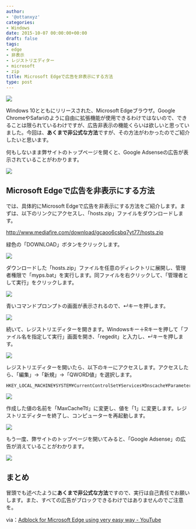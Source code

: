 ```yaml
---
author:
- '@ottanxyz'
categories:
- Windows
date: 2015-10-07 00:00:00+00:00
draft: false
tags:
- edge
- 非表示
- レジストリエディター
- microsoft
- zip
title: Microsoft Edgeで広告を非表示にする方法
type: post
---
```


![](151007-56151e8f167f9.jpg)

Windows 10とともにリリースされた、Microsoft Edgeブラウザ。Google ChromeやSafariのように自由に拡張機能が使用できるわけではないので、できることは限られているわけですが、広告非表示の機能くらいは欲しいと思っていました。今回は、**あくまで非公式な方法**ですが、その方法がわかったのでご紹介したいと思います。

何もしないまま弊サイトのトップページを開くと、Google Adsenseの広告が表示されていることがわかります。

![](151007-56151e9178a67.png)

## Microsoft Edgeで広告を非表示にする方法

では、具体的にMicrosoft Edgeで広告を非表示にする方法をご紹介します。まずは、以下のリンクにアクセスし、「hosts.zip」ファイルをダウンロードします。

<http://www.mediafire.com/download/gcaoo6csbq7yt77/hosts.zip>

緑色の「DOWNLOAD」ボタンをクリックします。

![](151007-56151e95413d9.png)

ダウンロードした「hosts.zip」ファイルを任意のディレクトリに展開し、管理者権限で「myps.bat」を実行します。同ファイルを右クリックして、「管理者として実行」をクリックします。

![](151007-56151e97c033b.png)

青いコマンドプロンプトの画面が表示されるので、↵キーを押します。

![](151007-56151e9a2954d.png)

続いて、レジストリエディターを開きます。Windowsキー＋Rキーを押して「ファイル名を指定して実行」画面を開き、「regedit」と入力し、↵キーを押します。

![](151007-56151e9b354c0.png)

レジストリエディターを開いたら、以下のキーにアクセスします。アクセスしたら、「編集」→「新規」→「QWORD値」を選択します。

    HKEY_LOCAL_MACHINE¥SYSTEM¥CurrentControlSet¥Services¥Dnscache¥Parameters

![](151007-5615247c27685.png)

作成した値の名前を「MaxCacheTtl」に変更し、値を「1」に変更します。レジストリエディターを終了し、コンピューターを再起動します。

![](151007-5615247e0a5c6.png)

もう一度、弊サイトのトップページを開いてみると、「Google Adsense」の広告が消えていることがわかります。

![](151007-56151ea11da25.png)

## まとめ

冒頭でも述べたように**あくまで非公式な方法**ですので、実行は自己責任でお願いします。また、すべての広告がブロックできるわけではありませんのでご注意を。

via：[Adblock for Microsoft Edge using very easy way - YouTube](https://www.youtube.com/watch?v=wQFOKj19rKo)
